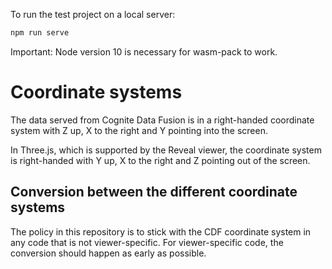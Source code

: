 To run the test project on a local server:

```bash
npm run serve
```

Important: Node version 10 is necessary for wasm-pack to work.

# Coordinate systems #

The data served from Cognite Data Fusion is in a right-handed coordinate system with Z up,
X to the right and Y pointing into the screen.

In Three.js, which is supported by the Reveal viewer, the coordinate system is right-handed with
Y up, X to the right and Z pointing out of the screen.

## Conversion between the different coordinate systems ##

The policy in this repository is to stick with the CDF coordinate system in any code that is not
viewer-specific.
For viewer-specific code, the conversion should happen as early as possible.
